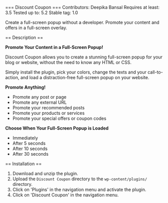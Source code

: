 === Discount Coupon ===
Contributors: Deepika Bansal
Requires at least: 3.5
Tested up to: 5.2
Stable tag: 1.0

Create a full-screen popup without a developer. Promote your content and offers in a full-screen overlay.

== Description ==

**Promote Your Content in a Full-Screen Popup!**

Discount Coupon allows you to create a stunning full-screen popup for your blog or website, without the need to know any HTML or CSS. 

Simply install the plugin, pick your colors, change the texts and your call-to-action, and load a distraction-free full-screen popup on your website.

**Promote Anything!**

* Promote any post or page
* Promote any external URL
* Promote your recommended posts
* Promote your products or services
* Promote your special offers or coupon codes


**Choose When Your Full-Screen Popup is Loaded**

* Immediately
* After 5 seconds
* After 10 seconds
* After 30 seconds



== Installation ==

1. Download and unzip the plugin.
2. Upload the `Discount Coupon` directory to the `wp-content/plugins/` directory.
3. Click on 'Plugins' in the navigation menu and activate the plugin.
4. Click on 'Discount Coupon' in the navigation menu.

